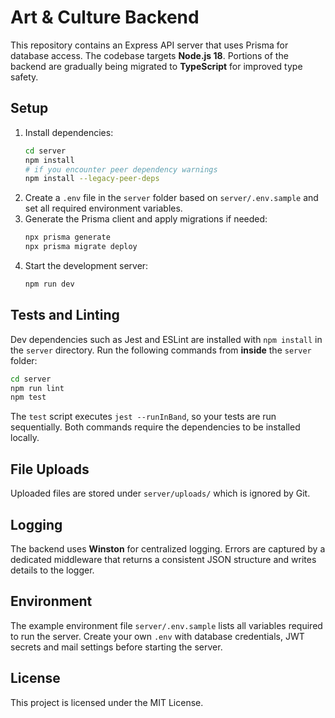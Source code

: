 # Art & Culture Backend

This repository contains an Express API server that uses Prisma for database access. The codebase targets **Node.js 18**.
Portions of the backend are gradually being migrated to **TypeScript** for improved type safety.

## Setup

1. Install dependencies:
   ```bash
   cd server
   npm install
   # if you encounter peer dependency warnings
   npm install --legacy-peer-deps
   ```
2. Create a `.env` file in the `server` folder based on `server/.env.sample` and set all required environment variables.
3. Generate the Prisma client and apply migrations if needed:
   ```bash
   npx prisma generate
   npx prisma migrate deploy
   ```
4. Start the development server:
   ```bash
   npm run dev
   ```

## Tests and Linting

Dev dependencies such as Jest and ESLint are installed with `npm install` in the `server` directory. Run the following commands from **inside** the `server` folder:

```bash
cd server
npm run lint
npm test
```

The `test` script executes `jest --runInBand`, so your tests are run sequentially. Both commands require the dependencies to be installed locally.

## File Uploads

Uploaded files are stored under `server/uploads/` which is ignored by Git.

## Logging

The backend uses **Winston** for centralized logging. Errors are captured by a
dedicated middleware that returns a consistent JSON structure and writes details
to the logger.

## Environment

The example environment file `server/.env.sample` lists all variables required to run the server. Create your own `.env` with database credentials, JWT secrets and mail settings before starting the server.

## License

This project is licensed under the MIT License.
